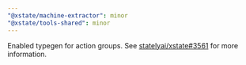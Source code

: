 ```yaml
---
"@xstate/machine-extractor": minor
"@xstate/tools-shared": minor
---
```


Enabled typegen for action groups. See [statelyai/xstate#3561](https://github.com/statelyai/xstate/pull/3561) for more information.
